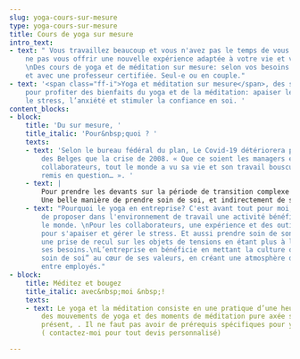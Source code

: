 ```yaml
---
slug: yoga-cours-sur-mesure
type: yoga-cours-sur-mesure
title: Cours de yoga sur mesure
intro_text:
- text: " Vous travaillez beaucoup et vous n'avez pas le temps de vous arrêter? Pourquoi
    ne pas vous offrir une nouvelle expérience adaptée à votre vie et votre quotidien.
    \nDes cours de yoga et de méditation sur mesure: selon vos besoins et vos disponibilités
    et avec une professeur certifiée. Seul-e ou en couple."
- text: '<span class="ff-i">Yoga et méditation sur mesure</span>, des sessions personnalisées
    pour profiter des bienfaits du yoga et de la méditation: apaiser le mental, soulager
    le stress, l’anxiété et stimuler la confiance en soi. '
content_blocks:
- block:
    title: 'Du sur mesure, '
    title_italic: 'Pour&nbsp;quoi ? '
    texts:
    - text: 'Selon le bureau fédéral du plan, Le Covid-19 détériorera plus le bien-être
        des Belges que la crise de 2008. « Que ce soient les managers et CEO ou leurs
        collaborateurs, tout le monde a vu sa vie et son travail bousculé, suspendu,
        remis en question… ». '
    - text: |
        Pour prendre les devants sur la période de transition complexe qui arrive, je propose dans un premier temps, des séances personnalisées de yoga et méditation aux managers et membres de comités de direction. ( à domicile ou au bureau)
        Une belle manière de prendre soin de soi, et indirectement de ses équipes et collaborateurs en ces temps mouvementés. Et pourquoi pas, par la suite, lorsque la situation sanitaire le permet, reproposer des initiations à vos équipes.
    - text: "Pourquoi le yoga en entreprise? C'est avant tout pour moi, une manière
        de proposer dans l'environnement de travail une activité bénéfique pour tout
        le monde. \nPour les collaborateurs, une expérience et des outils concrets
        pour s'apaiser et gérer le stress. Et aussi prendre soin de son corps et soutenir
        une prise de recul sur les objets de tensions en étant plus à l’écoute de
        ses besoins.\nL’entreprise en bénéficie en mettant la culture du “prendre
        soin de soi” au cœur de ses valeurs, en créant une atmosphère de bienveillance
        entre employés."
- block:
    title: Méditez et bougez
    title_italic: avec&nbsp;moi &nbsp;!
    texts:
    - text: Le yoga et la méditation consiste en une pratique d’une heure comprenant
        des mouvements de yoga et des moments de méditation pure axée sur l’instant
        présent, . Il ne faut pas avoir de prérequis spécifiques pour y participer.
        ( contactez-moi pour tout devis personnalisé)

---
```

